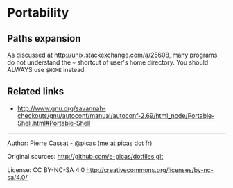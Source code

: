 Portability
===========

Paths expansion
---------------

As discussed at <http://unix.stackexchange.com/a/25608>, many programs do not understand 
the `~` shortcut of user's home directory. You should ALWAYS use `$HOME` instead.

Related links
-------------

-   <http://www.gnu.org/savannah-checkouts/gnu/autoconf/manual/autoconf-2.69/html_node/Portable-Shell.html#Portable-Shell>


----

Author: Pierre Cassat - @picas (me at picas dot fr)

Original sources: <http://github.com/e-picas/dotfiles.git>

License: CC BY-NC-SA 4.0 <http://creativecommons.org/licenses/by-nc-sa/4.0/>
